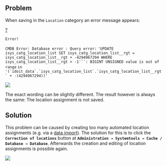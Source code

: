 Problem
-------

When saving in the `Location` category an error message appears:

[?](#)

`Error!`

`CMDB Error: Database error : Query error:` `'UPDATE isys_catg_location_list SET isys_catg_location_list__rgt = isys_catg_location_list__rgt + -4294967294 WHERE isys_catg_location_list__rgt > -1'``: BIGINT UNSIGNED value is out of range` `in` ``'(`idoit_data`.`isys_catg_location_list`.`isys_catg_location_list__rgt` + -(4294967294))'``

![](https://i-doit.atlassian.net/wiki/download/attachments/30834721/standortkorrektur_fehler.png?version=2&modificationDate=1459848993608&api=v2&effects=drop-shadow)

The exact wording can be slightly different. The result however is always the same: The location assignment is not saved.

Solution
--------

This problem can be caused by creating too many automated location assignments (e.g. via a [data import](/display/en/Consolidate+Data)). The solution for this is to click the **`Correction of locations`** button at **`Administration → Systemtools → Cache / Database → Database`**. Afterwards the creation and editing of location assignments is possible again.

![](/download/attachments/46759946/correct.png?version=1&modificationDate=1467709646845&api=v2&effects=drop-shadow)
